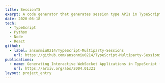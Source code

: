 ```yaml
---
title: SessionTS
exerpt: A code generator that generates session type APIs in TypeScript for Node and React.
date: 2020-06-18
tech:
  - TypeScript
  - Python
  - Node
  - React
github:
  - label: ansonmiu0214/TypeScript-Multiparty-Sessions
    url: https://github.com/ansonmiu0214/TypeScript-Multiparty-Sessions
publications:
  - name: Generating Interactive WebSocket Applications in TypeScript (PLACES 2020)
    url: https://arxiv.org/abs/2004.01321
layout: project_entry
---
```

